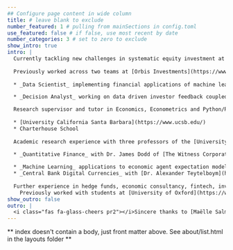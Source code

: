 ```yaml
---
## Configure page content in wide column
title: # leave blank to exclude
number_featured: 1 # pulling from mainSections in config.toml
use_featured: false # if false, use most recent by date
number_categories: 3 # set to zero to exclude
show_intro: true
intro: |
  Currently tackling new challenges in systematic equity investment at [ExodusPoint](https://www.exoduspoint.com/) and [OxGalton Partners](https://oxgalton.com/). Working as a _Quantitative Researcher_ in an equity market neutral pod, rapidly growing skills in a variety of technologies linked to Python based analytics, AWS services, and automation. 
  
  Previously worked across two teams at [Orbis Investments](https://www.orbis.com/uk/individual/home):
  
  * _Data Scientist_ implementing financial applications of machine learning for both investment research and stakeholder facing production tools. 

  * _Decision Analyst_ working on data driven investor feedback coupled with behavioural finance.

  Research supervisor and tutor in Economics, Econometrics and Python/R programming. Currently working actively with students at:
  
  * [University California Santa Barbara](https://www.ucsb.edu/)
  * Charterhouse School 
  
  Academic research experience with three professors of the [University of Oxford](https://www.ox.ac.uk/) associated with both the Department of Economics and Department of Physics.
  
  * _Quantitative Finance_ with Dr. James Dodd of [The Witness Corporation](http://thewitnesscorporation.com/).

  * _Machine Learning_ applications to economic agent expectation models with [Dr. Michael McMahon](http://mcmahonecon.com/). 
  * _Central Bank Digital Currencies_ with [Dr. Alexander Teytelboym](https://t8el.com/).
  
  Further experience in hedge funds, economic consultancy, fintech, investment and asset management both in London and Jersey.
    Previously worked with students at [University of Oxford](https://www.ox.ac.uk/), [Durham University](https://www.durham.ac.uk/), [Imperial College London](https://www.imperial.ac.uk/), and more.   
show_outro: false
outro: |
  <i class="fas fa-glass-cheers pr2"></i>Sincere thanks to [Maëlle Salmon](https://masalmon.eu/) for her help naming this Hugo theme!
---
```


** index doesn't contain a body, just front matter above.
See about/list.html in the layouts folder **